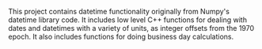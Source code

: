 This project contains datetime functionality originally from
Numpy's datetime library code. It includes low level C++ functions
for dealing with dates and datetimes with a variety of units,
as integer offsets from the 1970 epoch. It also includes functions
for doing business day calculations.